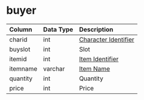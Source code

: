 # buyer

| Column | Data Type | Description |
| :--- | :--- | :--- |
| charid | int | [Character Identifier](../characters/character_data.md) |
| buyslot | int | Slot |
| itemid | int | [Item Identifier](../items/items.md) |
| itemname | varchar | [Item Name](../items/items.md) |
| quantity | int | Quantity |
| price | int | Price |

